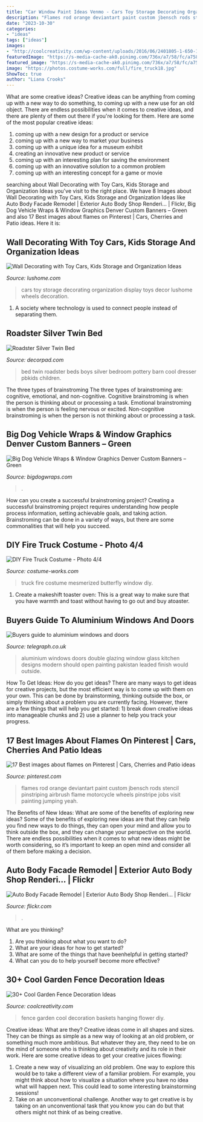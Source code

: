 ```yaml
---
title: "Car Window Paint Ideas Venmo - Cars Toy Storage Decorating Organization Display Toys Decor Lushome Wheels Decoration"
description: "Flames rod orange deviantart paint custom jbensch rods stencil pinstriping airbrush flame motorcycle wheels pinstripe jobs visit painting jumping yeah"
date: "2023-10-30"
categories:
- "ideas"
tags: ["ideas"]
images:
- "http://coolcreativity.com/wp-content/uploads/2016/06/2401805-1-650-1465655946.jpg"
featuredImage: "https://s-media-cache-ak0.pinimg.com/736x/a7/58/fc/a758fc9be32b2f8accef20905385b2c2.jpg"
featured_image: "https://s-media-cache-ak0.pinimg.com/736x/a7/58/fc/a758fc9be32b2f8accef20905385b2c2.jpg"
image: "https://photos.costume-works.com/full/fire_truck18.jpg"
ShowToc: true
author: "Liana Crooks"
---
```



What are some creative ideas?
Creative ideas can be anything from coming up with a new way to do something, to coming up with a new use for an old object. There are endless possibilities when it comes to creative ideas, and there are plenty of them out there if you're looking for them. Here are some of the most popular creative ideas: 
1. coming up with a new design for a product or service 
2. coming up with a new way to market your business 
3. coming up with a unique idea for a museum exhibit 
4. creating an innovative new product or service 
5. coming up with an interesting plan for saving the environment 
6. coming up with an innovative solution to a common problem 
7. coming up with an interesting concept for a game or movie 

	

		
searching about Wall Decorating with Toy Cars, Kids Storage and Organization Ideas you've visit to the right place. We have 8 Images about Wall Decorating with Toy Cars, Kids Storage and Organization Ideas like Auto Body Facade Remodel | Exterior Auto Body Shop Renderi… | Flickr, Big Dog Vehicle Wraps &amp; Window Graphics Denver Custom Banners – Green and also 17 Best images about flames on Pinterest | Cars, Cherries and Patio ideas. Here it is:
		
    
## Wall Decorating With Toy Cars, Kids Storage And Organization Ideas

<img loading=lazy src="https://www.lushome.com/wp-content/uploads/2019/04/storage-organization-decoration-ideas-cars-kids-toys-12.jpg" onerror="this.onerror=null;this.src='https://tse4.mm.bing.net/th?id=OIP.f-ukW6jUpxhzbyxhsGmCXQAAAA&amp;pid=15.1';" alt="Wall Decorating with Toy Cars, Kids Storage and Organization Ideas">

_Source: lushome.com_

>cars toy storage decorating organization display toys decor lushome wheels decoration. 

	

1. A society where technology is used to connect people instead of separating them.

    
## Roadster Silver Twin Bed

<img loading=lazy src="https://cdn.decorpad.com/photos/2014/08/19/12cfa2969830.jpeg" onerror="this.onerror=null;this.src='https://tse4.mm.bing.net/th?id=OIP.ltY44GW7ZvCsSSlp7HBsHgHaGh&amp;pid=15.1';" alt="Roadster Silver Twin Bed">

_Source: decorpad.com_

>bed twin roadster beds boys silver bedroom pottery barn cool dresser pbkids children. 

	

The three types of brainstroming
The three types of brainstroming are: cognitive, emotional, and non-cognitive. Cognitive brainstroming is when the person is thinking about or processing a task. Emotional brainstroming is when the person is feeling nervous or excited. Non-cognitive brainstroming is when the person is not thinking about or processing a task.

    
## Big Dog Vehicle Wraps &amp; Window Graphics Denver Custom Banners – Green

<img loading=lazy src="https://bigdogwraps.com/wp-content/uploads/2014/05/Big-Dog-Graphics_Custom-Wraps_108.jpg" onerror="this.onerror=null;this.src='https://tse1.mm.bing.net/th?id=OIP.u5PDVCFSb9x9zub50e1HRAHaJ4&amp;pid=15.1';" alt="Big Dog Vehicle Wraps &amp; Window Graphics Denver Custom Banners – Green">

_Source: bigdogwraps.com_

>. 

	

How can you create a successful brainstroming project?
Creating a successful brainstroming project requires understanding how people process information, setting achievable goals, and taking action. Brainstroming can be done in a variety of ways, but there are some commonalities that will help you succeed.

    
## DIY Fire Truck Costume - Photo 4/4

<img loading=lazy src="https://photos.costume-works.com/full/fire_truck18.jpg" onerror="this.onerror=null;this.src='https://tse4.mm.bing.net/th?id=OIP.C9Qh-VhtbRI6AqYWtZD28AHaJ3&amp;pid=15.1';" alt="DIY Fire Truck Costume - Photo 4/4">

_Source: costume-works.com_

>truck fire costume mesmerized butterfly window diy. 

	

1. Create a makeshift toaster oven: This is a great way to make sure that you have warmth and toast without having to go out and buy atoaster.

    
## Buyers Guide To Aluminium Windows And Doors

<img loading=lazy src="https://www.telegraph.co.uk/content/dam/property/Spark/home-improvement-tips/aluminium-kitchen-windows-with-leaded-glass-xlarge.jpg" onerror="this.onerror=null;this.src='https://tse4.mm.bing.net/th?id=OIP.ux7RW7fPWvSVdkv6ru7EewHaEo&amp;pid=15.1';" alt="Buyers guide to aluminium windows and doors">

_Source: telegraph.co.uk_

>aluminium windows doors double glazing window glass kitchen designs modern should open painting pakistan leaded finish would outside. 

	

How To Get Ideas: How do you get ideas?
There are many ways to get ideas for creative projects, but the most efficient way is to come up with them on your own. This can be done by brainstorming, thinking outside the box, or simply thinking about a problem you are currently facing. However, there are a few things that will help you get started: 1) break down creative ideas into manageable chunks and 2) use a planner to help you track your progress.

    
## 17 Best Images About Flames On Pinterest | Cars, Cherries And Patio Ideas

<img loading=lazy src="https://s-media-cache-ak0.pinimg.com/736x/a7/58/fc/a758fc9be32b2f8accef20905385b2c2.jpg" onerror="this.onerror=null;this.src='https://tse1.mm.bing.net/th?id=OIP.emv0jNc9lUjgIdpMrbF7CwHaEv&amp;pid=15.1';" alt="17 Best images about flames on Pinterest | Cars, Cherries and Patio ideas">

_Source: pinterest.com_

>flames rod orange deviantart paint custom jbensch rods stencil pinstriping airbrush flame motorcycle wheels pinstripe jobs visit painting jumping yeah. 

	

The Benefits of New Ideas: What are some of the benefits of exploring new ideas?
Some of the benefits of exploring new ideas are that they can help you find new ways to do things, they can open your mind and allow you to think outside the box, and they can change your perspective on the world. There are endless possibilities when it comes to what new ideas might be worth considering, so it’s important to keep an open mind and consider all of them before making a decision.

    
## Auto Body Facade Remodel | Exterior Auto Body Shop Renderi… | Flickr

<img loading=lazy src="https://c2.staticflickr.com/6/5070/5615258868_b93b356000_b.jpg" onerror="this.onerror=null;this.src='https://tse1.mm.bing.net/th?id=OIP.bnptMWMpbBi3Gq8cwqprcAHaE5&amp;pid=15.1';" alt="Auto Body Facade Remodel | Exterior Auto Body Shop Renderi… | Flickr">

_Source: flickr.com_

>. 

	

What are you thinking?
1. Are you thinking about what you want to do?
2. What are your ideas for how to get started? 
3. What are some of the things that have beenhelpful in getting started?
4. What can you do to help yourself become more effective?

    
## 30+ Cool Garden Fence Decoration Ideas

<img loading=lazy src="http://coolcreativity.com/wp-content/uploads/2016/06/2401805-1-650-1465655946.jpg" onerror="this.onerror=null;this.src='https://tse1.mm.bing.net/th?id=OIP.rNSVK4JGwwI7dor5EhxuuQHaIN&amp;pid=15.1';" alt="30+ Cool Garden Fence Decoration Ideas">

_Source: coolcreativity.com_

>fence garden cool decoration baskets hanging flower diy. 

	

Creative ideas: What are they?
Creative ideas come in all shapes and sizes. They can be things as simple as a new way of looking at an old problem, or something much more ambitious. But whatever they are, they need to be on the mind of someone who is thinking about creativity and its role in their work. Here are some creative ideas to get your creative juices flowing: 
1) Create a new way of visualizing an old problem. One way to explore this would be to take a different view of a familiar problem. For example, you might think about how to visualize a situation where you have no idea what will happen next. This could lead to some interesting brainstorming sessions! 
2) Take on an unconventional challenge. Another way to get creative is by taking on an unconventional task that you know you can do but that others might not think of as being creative.


